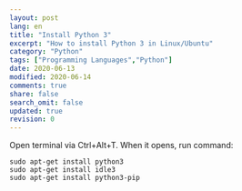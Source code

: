 ```yaml
---
layout: post
lang: en
title: "Install Python 3"
excerpt: "How to install Python 3 in Linux/Ubuntu"
category: "Python"
tags: ["Programming Languages","Python"]
date: 2020-06-13
modified: 2020-06-14
comments: true
share: false
search_omit: false
updated: true
revision: 0
---
```


Open terminal via Ctrl+Alt+T. When it opens, run command:
```
sudo apt-get install python3
sudo apt-get install idle3
sudo apt-get install python3-pip
```